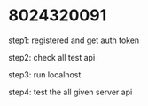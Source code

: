 # 8024320091

step1: registered and get auth token

step2: check all test api

step3: run localhost

step4: test the all given server api

